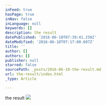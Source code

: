 ```yaml
---
inFeed: true
hasPage: true
inNav: false
inLanguage: null
keywords: []
description: the result
datePublished: '2016-06-10T07:39:41.250Z'
dateModified: '2016-06-10T07:17:00.607Z'
title: ''
author: []
authors: []
publisher: null
starred: false
sourcePath: _posts/2016-06-10-the-result.md
url: the-result/index.html
_type: Article

---
```

the result
![](https://the-grid-user-content.s3-us-west-2.amazonaws.com/76f8b837-78d1-4771-9f13-d36cd42c0965.jpg)